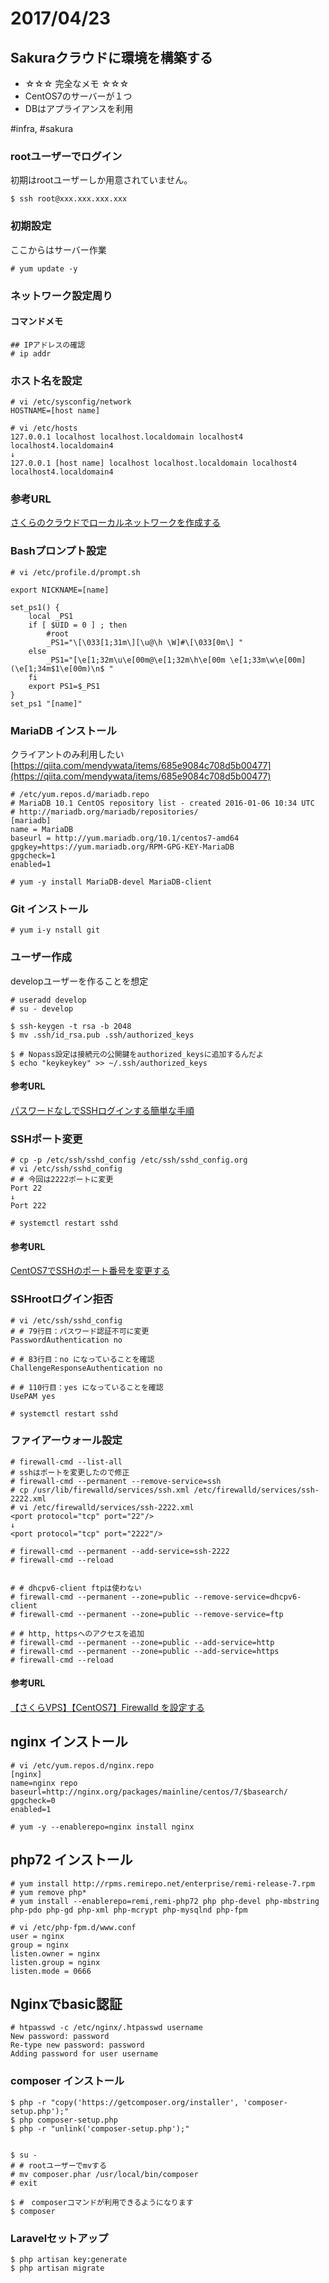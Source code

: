 # 2017/04/23
## Sakuraクラウドに環境を構築する
* ☆☆☆ 完全なメモ ☆☆☆
* CentOS7のサーバーが１つ
* DBはアプライアンスを利用

#infra, #sakura

### rootユーザーでログイン
初期はrootユーザーしか用意されていません。
```
$ ssh root@xxx.xxx.xxx.xxx
```

### 初期設定
ここからはサーバー作業
```
# yum update -y
```

### ネットワーク設定周り
#### コマンドメモ
```
## IPアドレスの確認
# ip addr
```

### ホスト名を設定
```
# vi /etc/sysconfig/network
HOSTNAME=[host name]

# vi /etc/hosts
127.0.0.1 localhost localhost.localdomain localhost4 localhost4.localdomain4
↓
127.0.0.1 [host name] localhost localhost.localdomain localhost4 localhost4.localdomain4
```

### 参考URL
[さくらのクラウドでローカルネットワークを作成する](https://qiita.com/sato-w-m/items/65d46045c4dabbedf91f)


### Bashプロンプト設定
```
# vi /etc/profile.d/prompt.sh

export NICKNAME=[name]

set_ps1() {
    local _PS1
    if [ $UID = 0 ] ; then
        #root
        _PS1="\[\033[1;31m\][\u@\h \W]#\[\033[0m\] "
    else
        _PS1="[\e[1;32m\u\e[00m@\e[1;32m\h\e[00m \e[1;33m\w\e[00m] (\e[1;34m$1\e[00m)\n$ "
    fi
    export PS1=$_PS1
}
set_ps1 "[name]"

```

### MariaDB インストール
クライアントのみ利用したい
[https://qiita.com/mendywata/items/685e9084c708d5b00477](https://qiita.com/mendywata/items/685e9084c708d5b00477)

```
# /etc/yum.repos.d/mariadb.repo
# MariaDB 10.1 CentOS repository list - created 2016-01-06 10:34 UTC
# http://mariadb.org/mariadb/repositories/
[mariadb]
name = MariaDB
baseurl = http://yum.mariadb.org/10.1/centos7-amd64
gpgkey=https://yum.mariadb.org/RPM-GPG-KEY-MariaDB
gpgcheck=1
enabled=1
```

```command
# yum -y install MariaDB-devel MariaDB-client
```

### Git インストール
```command
# yum i-y nstall git
```

### ユーザー作成
developユーザーを作ることを想定

```
# useradd develop
# su - develop

$ ssh-keygen -t rsa -b 2048
$ mv .ssh/id_rsa.pub .ssh/authorized_keys

$ # Nopass設定は接続元の公開鍵をauthorized_keysに追加するんだよ
$ echo "keykeykey" >> ~/.ssh/authorized_keys
```

#### 参考URL
[パスワードなしでSSHログインする簡単な手順](https://qiita.com/Tanaaaaan/items/50c3f0ddc15c40b750d2)

### SSHポート変更
```command
# cp -p /etc/ssh/sshd_config /etc/ssh/sshd_config.org
# vi /etc/ssh/sshd_config
# # 今回は2222ポートに変更
Port 22
↓
Port 222

# systemctl restart sshd
```

#### 参考URL
[CentOS7でSSHのポート番号を変更する](https://qiita.com/fk_2000/items/019b62818e34be973227)

### SSHrootログイン拒否
```command
# vi /etc/ssh/sshd_config
# # 79行目：パスワード認証不可に変更
PasswordAuthentication no

# # 83行目：no になっていることを確認
ChallengeResponseAuthentication no

# # 110行目：yes になっていることを確認
UsePAM yes

# systemctl restart sshd
```

### ファイアーウォール設定
```
# firewall-cmd --list-all
# sshはポートを変更したので修正
# firewall-cmd --permanent --remove-service=ssh
# cp /usr/lib/firewalld/services/ssh.xml /etc/firewalld/services/ssh-2222.xml
# vi /etc/firewalld/services/ssh-2222.xml
<port protocol="tcp" port="22"/>
↓
<port protocol="tcp" port="2222"/>

# firewall-cmd --permanent --add-service=ssh-2222
# firewall-cmd --reload


# # dhcpv6-client ftpは使わない
# firewall-cmd --permanent --zone=public --remove-service=dhcpv6-client
# firewall-cmd --permanent --zone=public --remove-service=ftp

# # http, httpsへのアクセスを追加
# firewall-cmd --permanent --zone=public --add-service=http 
# firewall-cmd --permanent --zone=public --add-service=https
# firewall-cmd --reload
```

#### 参考URL
[【さくらVPS】【CentOS7】Firewalld を設定する](https://go-journey.club/archives/5103)

## nginx インストール
```
# vi /etc/yum.repos.d/nginx.repo
[nginx]
name=nginx repo
baseurl=http://nginx.org/packages/mainline/centos/7/$basearch/
gpgcheck=0
enabled=1

# yum -y --enablerepo=nginx install nginx
```

## php72 インストール
```
# yum install http://rpms.remirepo.net/enterprise/remi-release-7.rpm
# yum remove php*
# yum install --enablerepo=remi,remi-php72 php php-devel php-mbstring php-pdo php-gd php-xml php-mcrypt php-mysqlnd php-fpm

# vi /etc/php-fpm.d/www.conf
user = nginx
group = nginx
listen.owner = nginx
listen.group = nginx
listen.mode = 0666
```

## Nginxでbasic認証
```
# htpasswd -c /etc/nginx/.htpasswd username
New password: password
Re-type new password: password
Adding password for user username

```


### composer インストール
```
$ php -r "copy('https://getcomposer.org/installer', 'composer-setup.php');"
$ php composer-setup.php
$ php -r "unlink('composer-setup.php');"


$ su -
# # rootユーザーでmvする
# mv composer.phar /usr/local/bin/composer
# exit

$ #　composerコマンドが利用できるようになります
$ composer
```

### Laravelセットアップ
```
$ php artisan key:generate
$ php artisan migrate
```